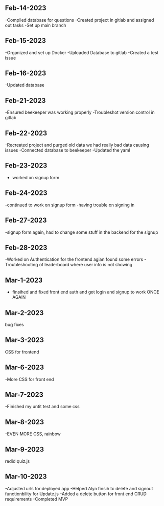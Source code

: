 ## Feb-14-2023
-Compiled database for questions
-Created project in gitlab and assigned out tasks
-Set up main branch
## Feb-15-2023
-Organized and set up Docker
-Uploaded Database to gitlab
-Created a test issue
## Feb-16-2023
-Updated database
## Feb-21-2023
-Ensured beekeeper was working properly
-Troubleshot version control in gitlab
## Feb-22-2023
-Recreated project and purged old data we had really bad data causing issues
-Connected database to beekeeper
-Updated the yaml
## Feb-23-2023
- worked on signup form
## Feb-24-2023
-continued to work on signup form
-having trouble on signing in
## Feb-27-2023
-signup form again, had to change some stuff in the backend for the signup
## Feb-28-2023
-Worked on Authentication for the frontend agian found some errors 
-Troubleshooting of leaderboard where user info is not showing
## Mar-1-2023
- finsihed and fixed front end auth and got login and signup to work ONCE AGAIN
## Mar-2-2023
bug fixes
## Mar-3-2023
CSS for frontend
## Mar-6-2023
-More CSS for front end 
## Mar-7-2023
-Finished my untit test and some css
## Mar-8-2023
-EVEN MORE CSS, rainbow
## Mar-9-2023
redid quiz.js 
## Mar-10-2023
-Adjusted urls for deployed app
-Helped Alyn finsih to delete and signout functionbility for Update.js
-Added a delete button for front end CRUD requirements
-Completed MVP